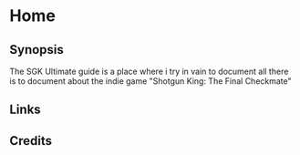 # Home


## Synopsis

The SGK Ultimate guide is a place where i try in vain to document all there is to document about the indie game "Shotgun King: The Final Checkmate"

## Links



## Credits